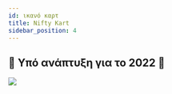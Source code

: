```yaml
---
id: ικανό καρτ
title: Nifty Kart
sidebar_position: 4
---
```


## 🚧 Υπό ανάπτυξη για το 2022 🚧

![](/img/niftykart_v01.png)
